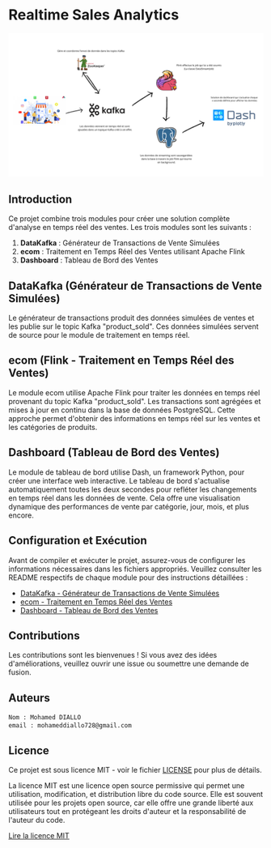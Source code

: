 # Realtime Sales Analytics

![Local Image](architecture.png)


## Introduction

Ce projet combine trois modules pour créer une solution complète d'analyse en temps réel des ventes. Les trois modules
sont les suivants :

1. **DataKafka** : Générateur de Transactions de Vente Simulées
2. **ecom** : Traitement en Temps Réel des Ventes utilisant Apache Flink
3. **Dashboard** : Tableau de Bord des Ventes

## DataKafka (Générateur de Transactions de Vente Simulées)

Le générateur de transactions produit des données simulées de ventes et les publie sur le topic Kafka "product_sold".
Ces données simulées servent de source pour le module de traitement en temps réel.

## ecom (Flink - Traitement en Temps Réel des Ventes)

Le module ecom utilise Apache Flink pour traiter les données en temps réel provenant du topic Kafka "product_sold". Les
transactions sont agrégées et mises à jour en continu dans la base de données PostgreSQL. Cette approche permet
d'obtenir des informations en temps réel sur les ventes et les catégories de produits.

## Dashboard (Tableau de Bord des Ventes)

Le module de tableau de bord utilise Dash, un framework Python, pour créer une interface web interactive. Le tableau de
bord s'actualise automatiquement toutes les deux secondes pour refléter les changements en temps réel dans les données
de vente. Cela offre une visualisation dynamique des performances de vente par catégorie, jour, mois, et plus encore.

## Configuration et Exécution

Avant de compiler et exécuter le projet, assurez-vous de configurer les informations nécessaires dans les fichiers
appropriés. Veuillez consulter les README respectifs de chaque module pour des instructions détaillées :

- [DataKafka - Générateur de Transactions de Vente Simulées](./DataKafka/README.md)
- [ecom - Traitement en Temps Réel des Ventes](./ecom/README.md)
- [Dashboard - Tableau de Bord des Ventes](./Dashboard/README.md)

## Contributions

Les contributions sont les bienvenues ! Si vous avez des idées d'améliorations, veuillez ouvrir une issue ou soumettre
une demande de fusion.

## Auteurs

    Nom : Mohamed DIALLO
    email : mohameddiallo728@gmail.com

## Licence

Ce projet est sous licence MIT - voir le fichier [LICENSE](https://opensource.org/licenses/MIT) pour plus de détails.

La licence MIT est une licence open source permissive qui permet une utilisation, modification, et distribution libre du
code source. Elle est souvent utilisée pour les projets open source, car elle offre une grande liberté aux utilisateurs
tout en protégeant les droits d'auteur et la responsabilité de l'auteur du code.

[Lire la licence MIT](https://opensource.org/licenses/MIT)
